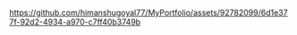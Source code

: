 

https://github.com/himanshugoyal77/MyPortfolio/assets/92782099/6d1e377f-92d2-4934-a970-c7ff40b3749b

